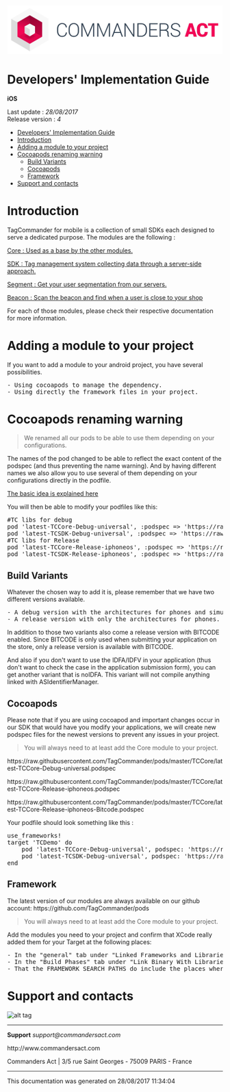 
<html>
<body>
<p><img alt="alt tag" src="res/ca_logo.png" /></p>
<h1 id="developers-implementation-guide">Developers' Implementation Guide</h1>
<p><strong>iOS</strong></p>
<p>Last update : <em>28/08/2017</em><br />
Release version : <em>4</em></p>
<p><div id="end_first_page" /></p>

<div class="toc">
<ul>
<li><a href="#developers-implementation-guide">Developers' Implementation Guide</a></li>
<li><a href="#introduction">Introduction</a></li>
<li><a href="#adding-a-module-to-your-project">Adding a module to your project</a></li>
<li><a href="#cocoapods-renaming-warning">Cocoapods renaming warning</a><ul>
<li><a href="#build-variants">Build Variants</a></li>
<li><a href="#cocoapods">Cocoapods</a></li>
<li><a href="#framework">Framework</a></li>
</ul>
</li>
<li><a href="#support-and-contacts">Support and contacts</a></li>
</ul>
</div>
<h1 id="introduction">Introduction</h1>
<p>TagCommander for mobile is a collection of small SDKs each designed to serve a dedicated purpose.
The modules are the following :</p>
<p><a href="TCCore/README.md">Core : Used as a base by the other modules.</a></p>
<p><a href="TCSDK/README.md">SDK : Tag management system collecting data through a server-side approach.</a></p>
<p><a href="TCSegment/README.md">Segment : Get your user segmentation from our servers.</a></p>
<p><a href="TCBeacon/README.md">Beacon : Scan the beacon and find when a user is close to your shop</a></p>
<p>For each of those modules, please check their respective documentation for more information.</p>
<h1 id="adding-a-module-to-your-project">Adding a module to your project</h1>
<p>If you want to add a module to your android project, you have several possibilities.</p>
<div class="codehilite"><pre><span></span>- Using cocoapods to manage the dependency.
- Using directly the framework files in your project.
</pre></div>


<h1 id="cocoapods-renaming-warning">Cocoapods renaming warning</h1>
<div class="warning"></div>

<blockquote>
<p>We renamed all our pods to be able to use them depending on your configurations.</p>
</blockquote>
<p>The names of the pod changed to be able to reflect the exact content of the podspec (and thus preventing the name warning). And by having different names we also allow you to use several of them depending on your configurations directly in the podfile.</p>
<p><a href="https://lookback.io/blog/cocoapods-by-configuration">The basic idea is explained here</a></p>
<p>You will then be able to modify your podfiles like this:</p>
<div class="codehilite"><pre><span></span><span class="c1">#TC libs for debug</span>
<span class="n">pod</span> <span class="s1">&#39;latest-TCCore-Debug-universal&#39;</span><span class="p">,</span> <span class="ss">:podspec</span> <span class="o">=&gt;</span> <span class="s1">&#39;https://raw.githubusercontent.com/TagCommander/pods/master/TCCore/latest-TCCore-Debug-universal.podspec&#39;</span><span class="p">,</span> <span class="ss">:configuration</span> <span class="o">=&gt;</span> <span class="o">[</span><span class="s1">&#39;Debug Prod&#39;</span><span class="p">,</span> <span class="s1">&#39;Debug Test&#39;</span><span class="p">,</span> <span class="s1">&#39;Debug Stubs&#39;</span><span class="o">]</span>
<span class="n">pod</span> <span class="s1">&#39;latest-TCSDK-Debug-universal&#39;</span><span class="p">,</span> <span class="ss">:podspec</span> <span class="o">=&gt;</span> <span class="s1">&#39;https://raw.githubusercontent.com/TagCommander/pods/master/TCSDK/latest-TCSDK-Debug-universal.podspec&#39;</span><span class="p">,</span> <span class="ss">:configuration</span> <span class="o">=&gt;</span> <span class="o">[</span><span class="s1">&#39;Debug Prod&#39;</span><span class="p">,</span> <span class="s1">&#39;Debug Test&#39;</span><span class="p">,</span> <span class="s1">&#39;Debug Stubs&#39;</span><span class="o">]</span>
<span class="c1">#TC libs for Release</span>
<span class="n">pod</span> <span class="s1">&#39;latest-TCCore-Release-iphoneos&#39;</span><span class="p">,</span> <span class="ss">:podspec</span> <span class="o">=&gt;</span> <span class="s1">&#39;https://raw.githubusercontent.com/TagCommander/pods/master/TCCore/latest-TCCore-Release-iphoneos.podspec&#39;</span><span class="p">,</span> <span class="ss">:configuration</span> <span class="o">=&gt;</span> <span class="o">[</span><span class="s1">&#39;Release Prod&#39;</span><span class="p">,</span> <span class="s1">&#39;Release Test&#39;</span><span class="p">,</span> <span class="s1">&#39;Store Prod&#39;</span><span class="o">]</span>
<span class="n">pod</span> <span class="s1">&#39;latest-TCSDK-Release-iphoneos&#39;</span><span class="p">,</span> <span class="ss">:podspec</span> <span class="o">=&gt;</span> <span class="s1">&#39;https://raw.githubusercontent.com/TagCommander/pods/master/TCSDK/latest-TCSDK-Release-iphoneos.podspec&#39;</span><span class="p">,</span> <span class="ss">:configuration</span> <span class="o">=&gt;</span> <span class="o">[</span><span class="s1">&#39;Release Prod&#39;</span><span class="p">,</span> <span class="s1">&#39;Release Test&#39;</span><span class="p">,</span> <span class="s1">&#39;Store Prod&#39;</span><span class="o">]</span>
</pre></div>


<h2 id="build-variants">Build Variants</h2>
<p>Whatever the chosen way to add it is, please remember that we have two different versions available.</p>
<div class="codehilite"><pre><span></span>- A debug version with the architectures for phones and simulators.
- A release version with only the architectures for phones.
</pre></div>


<p>In addition to those two variants also come a release version with BITCODE enabled. Since BITCODE is only used when submitting your application on the store, only a release version is available with BITCODE.</p>
<p>And also if you don't want to use the IDFA/IDFV in your application (thus don't want to check the case in the application submission form), you can get another variant that is noIDFA. This variant will not compile anything linked with ASIdentifierManager.</p>
<h2 id="cocoapods">Cocoapods</h2>
<p>Please note that if you are using cocoapod and important changes occur in our SDK that would have you modify your applications, we will create new podspec files for the newest versions to prevent any issues in your project.</p>
<div class="warning"></div>

<blockquote>
<p>You will always need to at least add the Core module to your project.</p>
</blockquote>
<p>https://raw.githubusercontent.com/TagCommander/pods/master/TCCore/latest-TCCore-Debug-universal.podspec</p>
<p>https://raw.githubusercontent.com/TagCommander/pods/master/TCCore/latest-TCCore-Release-iphoneos.podspec</p>
<p>https://raw.githubusercontent.com/TagCommander/pods/master/TCCore/latest-TCCore-Release-iphoneos-Bitcode.podspec</p>
<p>Your podfile should look something like this :</p>
<div class="codehilite"><pre><span></span><span class="n">use_frameworks</span><span class="o">!</span>
<span class="n">target</span> <span class="err">&#39;</span><span class="n">TCDemo</span><span class="err">&#39;</span> <span class="k">do</span>
    <span class="n">pod</span> <span class="err">&#39;</span><span class="n">latest</span><span class="o">-</span><span class="n">TCCore</span><span class="o">-</span><span class="n">Debug</span><span class="o">-</span><span class="n">universal</span><span class="err">&#39;</span><span class="o">,</span> <span class="n">podspec</span><span class="o">:</span> <span class="err">&#39;</span><span class="n">https</span><span class="o">:</span><span class="c1">//raw.githubusercontent.com/TagCommander/pods/master/TCCore/latest-TCCore-Debug-universal.podspec&#39;</span>
    <span class="n">pod</span> <span class="err">&#39;</span><span class="n">latest</span><span class="o">-</span><span class="n">TCSDK</span><span class="o">-</span><span class="n">Debug</span><span class="o">-</span><span class="n">universal</span><span class="err">&#39;</span><span class="o">,</span> <span class="n">podspec</span><span class="o">:</span> <span class="err">&#39;</span><span class="n">https</span><span class="o">:</span><span class="c1">//raw.githubusercontent.com/TagCommander/pods/master/TCSDK/latest-TCSDK-Debug-universal.podspec&#39;</span>
<span class="n">end</span>
</pre></div>


<h2 id="framework">Framework</h2>
<p>The latest version of our modules are always available on our github account: https://github.com/TagCommander/pods</p>
<div class="warning"></div>

<blockquote>
<p>You will always need to at least add the Core module to your project.</p>
</blockquote>
<p>Add the modules you need to your project and confirm that XCode really added them for your Target at the following places:</p>
<div class="codehilite"><pre><span></span>- In the &quot;general&quot; tab under &quot;Linked Frameworks and Libraries&quot;
- In the &quot;Build Phases&quot; tab under &quot;Link Binary With Libraries&quot;
- That the FRAMEWORK_SEARCH_PATHS do include the places where the frameworks are.
</pre></div>


<h1 id="support-and-contacts">Support and contacts</h1>
<p><img alt="alt tag" src="../res/ca_logo.png" /></p>
<hr />
<p><strong>Support</strong>
<em>support@commandersact.com</em></p>
<p>http://www.commandersact.com</p>
<p>Commanders Act | 3/5 rue Saint Georges - 75009 PARIS - France</p>
<hr />
<p>This documentation was generated on 28/08/2017 11:34:04</p>
</body>
</html>
